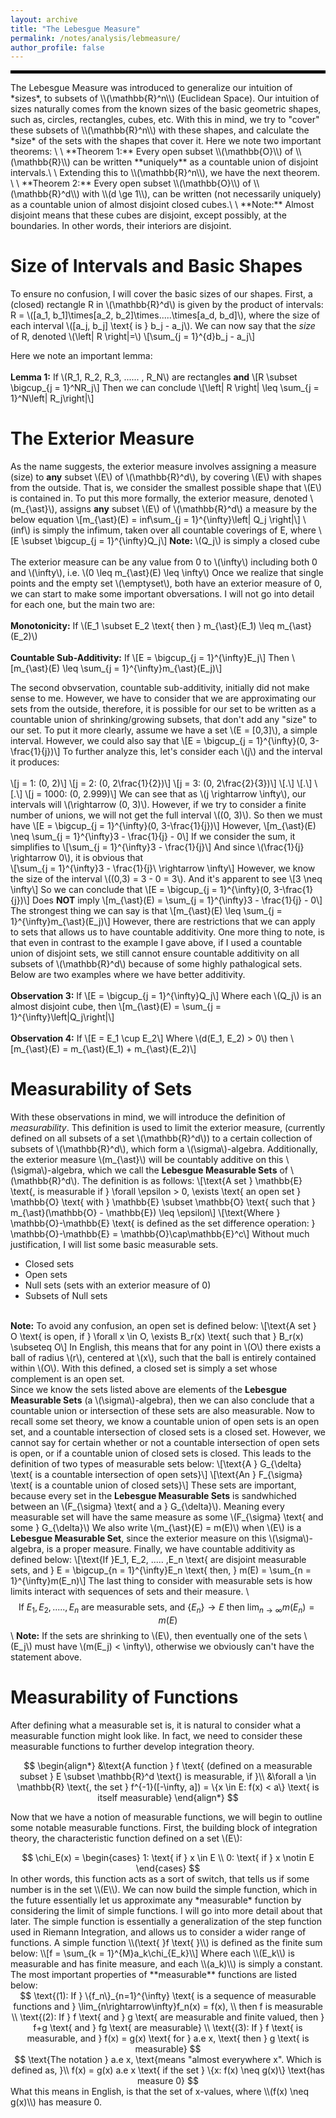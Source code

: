```yaml
---
layout: archive
title: "The Lebesgue Measure"
permalink: /notes/analysis/lebmeasure/
author_profile: false
--- 
```

<hr style="border: 2px solid black;">
The Lebesgue Measure was introduced to generalize our intuition of *sizes*, to subsets of \\(\mathbb{R}^n\\) (Euclidean Space). Our intuition of sizes naturally comes from the known sizes of the basic geometric shapes, such as, circles, rectangles, cubes, etc. With this in mind, we try to "cover" these subsets of \\(\mathbb{R}^n\\) with these shapes, and calculate the *size* of the sets with the shapes that cover it. Here we note two important theorems: \
\
**Theorem 1:** Every open subset \\(\mathbb{O}\\) of \\(\mathbb{R}\\) can be written **uniquely** as a countable union of disjoint intervals.\
\
Extending this to \\(\mathbb{R}^n\\), we have the next theorem. \
\
**Theorem 2:** Every open subset \\(\mathbb{O}\\) of \\(\mathbb{R}^d\\) with \\(d \ge 1\\), can be written (not necessarily uniquely) as a countable union of almost disjoint closed cubes.\
\
**Note:** Almost disjoint means that these cubes are disjoint, except possibly, at the boundaries. In other words, their interiors are disjoint.

Size of Intervals and Basic Shapes
=====
To ensure no confusion, I will cover the basic sizes of our shapes. First, a (closed) rectangle R in \\(\mathbb{R}^d\\) is given by the product of intervals: R = \\([a_1, b_1]\times[a_2, b_2]\times.....\times[a_d, b_d]\\), where the size of each interval \\([a_j, b_j] \text{  is 
 } b_j - a_j\\). We can now say that the *size* of R, denoted \\(\left| R \right|=\\) \\[\sum_{j = 1}^{d}b_j - a_j\\]

Here we note an important lemma: \
\
**Lemma 1:** If \\(R_1, R_2, R_3, ...... , R_N\\) are rectangles **and** \\[R \subset \bigcup_{j = 1}^NR_j\\] Then we can conclude
\\[\left| R \right| \leq \sum_{j =  1}^N\left| R_j\right|\\]

The Exterior Measure
=
As the name suggests, the exterior measure involves assigning a measure (size) to **any** subset \\(E\\) of \\(\mathbb{R}^d\\), by covering \\(E\\) with shapes from the outside. That is, we consider the smallest possible shape that \\(E\\) is contained in. To put this more formally, the exterior measure, denoted \\(m_{\ast}\\), assigns **any** subset \\(E\\) of \\(\mathbb{R}^d\\) a measure by the below equation
\\[m_{\ast}(E) = inf\sum_{j = 1}^{\infty}\left| Q_j \right|\\]
\\(inf\\) is simply the infimum, taken over all countable coverings of E, where \\[E \subset \bigcup_{j = 1}^{\infty}Q_j\\]
**Note:** \\(Q_j\\) is simply a closed cube \
\
The exterior measure can be any value from 0 to \\(\infty\\) including both 0 and \\(\infty\\), i.e. \\(0 \leq m_{\ast}(E) \leq \infty\\)
Once we realize that single points and the empty set \\(\emptyset\\), both have an exterior measure of 0, we can start to make some important obversations. I will not go into detail for each one, but the main two are: \
\
**Monotonicity:** If \\(E_1 \subset E_2 \text{ then } m_{\ast}(E_1) \leq m_{\ast}(E_2)\\) \
\
**Countable Sub-Additivity:** If \\[E = \bigcup_{j = 1}^{\infty}E_j\\] Then \\[m_{\ast}(E) \leq \sum_{j = 1}^{\infty}m_{\ast}(E_j)\\]

The second obvservation, countable sub-additivity, initially did not make sense to me. However, we have to consider that we are approximating our sets from the outside, therefore, it is possible for our set to be written as a countable union of shrinking/growing subsets, that don't add any "size" to our set. To put it more clearly, assume we have a set \\(E = [0,3]\\), a simple interval. However, we could also say that \\[E = \bigcup_{j = 1}^{\infty}(0, 3-\frac{1}{j})\\] To further analyze this, let's consider each \\(j\\) and the interval it produces: \
\
\\[j = 1: (0, 2)\\]
\\[j = 2: (0, 2\frac{1}{2})\\]
\\[j = 3: (0, 2\frac{2}{3})\\]
\\[.\\]
\\[.\\]
\\[.\\]
\\[j = 1000: (0, 2.999)\\]
We can see that as \\(j \rightarrow \infty\\), our intervals will \\(\rightarrow (0, 3)\\). However, if we try to consider a finite number of unions, we will not get the full interval \\((0, 3)\\). So then we must have
\\[E = \bigcup_{j = 1}^{\infty}(0, 3-\frac{1}{j})\\]
However, \\[m_{\ast}(E) \neq \sum_{j = 1}^{\infty}3 - \frac{1}{j} - 0\\]
If we consider the sum, it simplifies to \\[\sum_{j = 1}^{\infty}3 - \frac{1}{j}\\]
And since \\(\frac{1}{j} \rightarrow 0\\), it is obvious that \
\\[\sum_{j = 1}^{\infty}3 - \frac{1}{j}\ \rightarrow \infty\\]
However, we know the size of the interval \\((0,3) = 3 - 0 = 3\\).
And it's apparent to see \\[3 \neq \infty\\]
So we can conclude that
\\[E = \bigcup_{j = 1}^{\infty}(0, 3-\frac{1}{j})\\]
Does **NOT** imply
\\[m_{\ast}(E) = \sum_{j = 1}^{\infty}3 - \frac{1}{j} - 0\\]
The strongest thing we can say is that
\\[m_{\ast}(E) \leq \sum_{j = 1}^{\infty}m_{\ast}(E_j)\\]
However, there are restrictions that we can apply to sets that allows us to have countable additivity. One more thing to note, is that even in contrast to the example I gave above, if I used a countable union of disjoint sets, we still cannot ensure countable additivity on all subsets of \\(\mathbb{R}^d\\) because of some highly pathalogical sets. Below are two examples where we have better additivity.\
\
**Observation 3:** If \\[E = \bigcup_{j = 1}^{\infty}Q_j\\] Where each \\(Q_j\\) is an almost disjoint cube, then 
\\[m_{\ast}(E) = \sum_{j = 1}^{\infty}\left|Q_j\right|\\] \
\
**Observation 4:** If \\[E = E_1 \cup E_2\\] Where \\(d(E_1, E_2) > 0\\) then \\[m_{\ast}(E) = m_{\ast}(E_1) + m_{\ast}(E_2)\\]

Measurability of Sets
=====
With these observations in mind, we will introduce the definition of *measurability*. This definition is used to limit the exterior measure, (currently defined on all subsets of a set \\(\mathbb{R}^d\\)) to a certain collection of subsets of \\(\mathbb{R}^d\\), which form a \\(\sigma\\)-algebra. Additionally, the exterior measure \\(m_{\ast}\\) will be countably additive on this \\(\sigma\\)-algebra, which we call the **Lebesgue Measurable Sets** of \\(\mathbb{R}^d\\). The definition is as follows:
\\[\text{A set } \mathbb{E} \text{, is measurable if } \forall \epsilon > 0, \exists \text{ an open set } \mathbb{O} \text{ with } \mathbb{E} \subset \mathbb{O} \text{ such that } m_{\ast}(\mathbb{O} - \mathbb{E}) \leq \epsilon\\] 
\\[\text{Where } \mathbb{O}-\mathbb{E} \text{ is defined as the set difference operation: } \mathbb{O}-\mathbb{E} = \mathbb{O}\cap\mathbb{E}^c\\]
Without much justification, I will list some basic measurable sets.
- Closed sets
- Open sets
- Null sets (sets with an exterior measure of 0)
- Subsets of Null sets

\
**Note:** To avoid any confusion, an open set is defined below:
\\[\text{A set } O \text{ is open, if } \forall x \in O, \exists B_r(x) \text{ such that } B_r(x) \subseteq O\\]
In English, this means that for any point in \\(O\\) there exists a ball of radius \\(r\\), centered at \\(x\\), such that the ball is entirely contained within \\(O\\). With this defined, a closed set is simply a set whose complement is an open set. \
Since we know the sets listed above are elements of the **Lebesgue Measurable Sets** (a \\(\sigma\\)-algebra), then we can also conclude that a countable union or intersection of these sets are also measurable. Now to recall some set theory, we know a countable union of open sets is an open set, and a countable intersection of closed sets is a closed set. However, we cannot say for certain whether or not a countable intersection of open sets is open, or if a countable union of closed sets is closed. This leads to the definition of two types of measurable sets below:
\\[\text{A } G_{\delta} \text{ is a countable intersection of open sets}\\]
\\[\text{An } F_{\sigma} \text{ is a countable union of closed sets}\\]
These sets are important, because every set in the **Lebesgue Measurable Sets** is sandwhiched between an \\(F_{\sigma} \text{ and a } G_{\delta}\\). Meaning every measurable set will have the same measure as some \\(F_{\sigma} \text{ and some } G_{\delta}\\)
We also write \\(m_{\ast}(E) = m(E)\\) when \\(E\\) is a **Lebesgue Measurable Set**, since the exterior measure on this \\(\sigma\\)-algebra, is a proper measure. 
Finally, we have countable additivity as defined below:
\\[\text{If }E_1, E_2, ..... ,E_n \text{ are disjoint measurable sets, and } E = \bigcup_{n = 1}^{\infty}E_n \text{  then,  } m(E) = \sum_{n = 1}^{\infty}m(E_n)\\]
The last thing to consider with measurable sets is how limits interact with sequences of sets and their measure.
\\
$$
\text{If } E_1, E_2, ..... , E_n \text{ are measurable sets, and }  \{E_n\} \rightarrow E \text{ then } \lim_{n \rightarrow \infty}m(E_n) = m(E)
$$
\\
**Note:** If the sets are shrinking to \\(E\\), then eventually one of the sets \\(E_j\\) must have \\(m(E_j) < \infty\\), otherwise we obviously can't have the statement above.

Measurability of Functions
====
After defining what a measurable set is, it is natural to consider what a measurable function might look like. In fact, we need to consider these measurable functions to further develop integration theory.

<div style="text-align: center;">
$$
\begin{align*}
&\text{A function } f \text{ (defined on a measurable subset } E \subset \mathbb{R}^d \text{) is measurable, if }\\
&\forall a \in \mathbb{R} \text{, the set } f^{-1}([-\infty, a]) = \{x \in E: f(x) < a\} \text{ is itself measurable}
\end{align*}
$$
</div>

Now that we have a notion of measurable functions, we will begin to outline some notable measurable functions. First, the building block of integration theory, the characteristic function defined on a set \\(E\\): 
<div style="text-align: center;">
$$
\chi_E(x) = 
\begin{cases}
1: \text{ if } x \in E \\
0: \text{ if } x \notin E
\end{cases} 
$$
</div>
In other words, this function acts as a sort of switch, that tells us if some number is in the set \\(E\\). We can now build the simple function, which in the future essentially let us approximate any *measurable* function by considering the limit of simple functions. I will go into more detail about that later. The simple function is essentially a generalization of the step function used in Riemann Integration, and allows us to consider a wider range of functions. A simple function \\(\text{ }f \text{ }\\) is defined as the finite sum below: 
\\[f = \sum_{k = 1}^{M}a_k\chi_{E_k}\\]
Where each \\(E_k\\) is measurable and has finite measure, and each \\(a_k)\\) is simply a constant. The most important properties of **measurable** functions are listed below:
<div style="text-align: center;">
$$
\text{(1): If } \{f_n\}_{n=1}^{\infty} \text{ is a sequence of measurable functions and } \lim_{n\rightarrow\infty}f_n(x) = f(x), \\
then f is measurable \\
\text{(2): If } f \text{ and } g \text{ are measurable and finite valued, then } f+g \text{ and } fg \text{ are measurable} \\
\text{(3): If } f \text{ is measurable, and } f(x) = g(x) \text{ for } a.e x, \text{ then } g \text{ is measurable}
$$
</div>

<div style="text-align: center;">
 $$
\text{The notation } a.e x, \text{means "almost everywhere x". Which is defined as, }\\
f(x) = g(x) a.e x \text{ if the set } \{x: f(x) \neq g(x)\} \text{has measure 0}
$$
</div>
What this means in English, is that the set of x-values, where \\(f(x) \neq g(x)\\) has measure 0.

